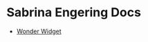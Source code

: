 # Sabrina Engering Docs
- [Wonder Widget](https://github.com/howitbtecs/16-Sabrina-5/1-WonderWidget.html)